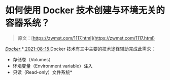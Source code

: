<!--yml
category: 未分类
date: 0001-01-01 00:00:00
--->

# 如何使用 Docker 技术创建与环境无关的容器系统？

> 原文：[https://zwmst.com/1117.html](https://zwmst.com/1117.html)

   [ *Docker* ](https://zwmst.com/docker)*[ <time datetime="2021-08-15T10:29:09+08:00"> 2021-08-15 </time> ](https://zwmst.com/1117.html)  Docker 技术有三中主要的技术途径辅助完成此需求：

*   存储卷（Volumes）
*   环境变量（Environment variable）注入
*   只读（Read-only）文件系统*